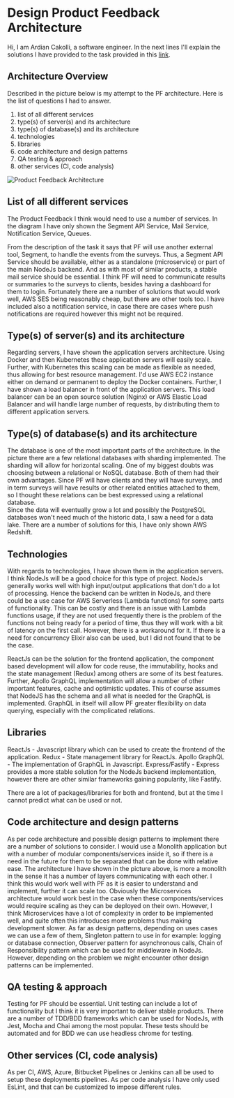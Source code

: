 # Design Product Feedback Architecture

Hi, I am Ardian Cakolli, a software engineer. In the next lines I'll explain the solutions I have provided to the task provided in this [link](https://www.notion.so/Design-Product-Feedback-architecture-b5eff97ff2ac479cacc337103804ee13#da6527627865478d9762f9c32a9bbe99).

## Architecture Overview

Described in the picture below is my attempt to the PF architecture. Here is the list of questions I had to answer.

1. list of all different services
2. type(s) of server(s) and its architecture
3. type(s) of database(s) and its architecture
4. technologies
5. libraries
6. code architecture and design patterns
7. QA testing & approach
8. other services (CI, code analysis)

![Product Feedback Architecture](https://imgur.com/fH97oj8)

## List of all different services

The Product Feedback I think would need to use a number of services. In the diagram I have only shown the Segment API Service, Mail Service, Notification Service, Queues.

From the description of the task it says that PF will use another external tool, Segment, to handle the events from the surveys. Thus, a Segment API Service should be available, either as a standalone (microservice) or part of the main NodeJs backend. And as with most of similar products, a stable mail service should be essential. I think PF will need to communicate results or summaries to the surveys to clients, besides having a dashboard for them to login. Fortunately there are a number of solutions that would work well, AWS SES being reasonably cheap, but there are other tools too. I have included also a notification service, in case there are cases where push notifications are required however this might not be required.

## Type(s) of server(s) and its architecture

Regarding servers, I have shown the application servers architecture. Using Docker and then Kubernetes these application servers will easily scale. Further, with Kubernetes this scaling can be made as flexible as needed, thus allowing for best resource management. I'd use AWS EC2 instance either on demand or permanent to deploy the Docker containers. Further, I have shown a load balancer in front of the application servers. This load balancer can be an open source solution (Nginx) or AWS Elastic Load Balancer and will handle large number of requests, by distributing them to different application servers.

## Type(s) of database(s) and its architecture

The database is one of the most important parts of the architecture. In the picture there are a few relational databases with sharding implemented. The sharding will allow for horizontal scaling. One of my biggest doubts was choosing between a relational or NoSQL database. Both of them had their own advantages. Since PF will have clients and they will have surveys, and in term surveys will have results or other related entities attached to them, so I thought these relations can be best expressed using a relational database.  
Since the data will eventually grow a lot and possibly the PostgreSQL databases won't need much of the historic data, I saw a need for a data lake. There are a number of solutions for this, I have only shown AWS Redshift.

## Technologies

With regards to technologies, I have shown them in the application servers. I think NodeJs will be a good choice for this type of project. NodeJs generally works well with high input/output applications that don't do a lot of processing. Hence the backend can be written in NodeJs, and there could be a use case for AWS Serverless (Lambda functions) for some parts of functionality. This can be costly and there is an issue with Lambda functions usage, if they are not used frequently there is the problem of the functions not being ready for a period of time, thus they will work with a bit of latency on the first call. However, there is a workaround for it.
If there is a need for concurrency Elixir also can be used, but I did not found that to be the case.

ReactJs can be the solution for the frontend application, the component based development will allow for code reuse, the immutability, hooks and the state management (Redux) among others are some of its best features. Further, Apollo GraphQL implementation will allow a number of other important features, cache and optimistic updates. This of course assumes that NodeJS has the schema and all what is needed for the GraphQL is implemented. GraphQL in itself will allow PF greater flexibility on data querying, especially with the complicated relations.

## Libraries

ReactJs - Javascript library which can be used to create the frontend of the application.
Redux - State management library for ReactJs.
Apollo GraphQL - The implementation of GraphQL in Javascript.
Express/Fastify - Express provides a more stable solution for the NodeJs backend implementation, however there are other similar frameworks gaining popularity, like Fastify.

There are a lot of packages/libraries for both and frontend, but at the time I cannot predict what can be used or not.

## Code architecture and design patterns

As per code architecture and possible design patterns to implement there are a number of solutions to consider. I would use a Monolith application but with a number of modular components/services inside it, so if there is a need in the future for them to be separated that can be done with relative ease. The architecture I have shown in the picture above, is more a monolith in the sense it has a number of layers communicating with each other. I think this would work well with PF as it is easier to understand and implement, further it can scale too.
Obviously the Microservices architecture would work best in the case when these components/services would require scaling as they can be deployed on their own. However, I think Microservices have a lot of complexity in order to be implemented well, and quite often this introduces more problems thus making development slower.
As far as design patterns, depending on uses cases we can use a few of them, Singleton pattern to use in for example: logging or database connection, Observer pattern for asynchronous calls, Chain of Responsibility pattern which can be used for middleware in NodeJs. However, depending on the problem we might encounter other design patterns can be implemented.

## QA testing & approach

Testing for PF should be essential. Unit testing can include a lot of functionality but I think it is very important to deliver stable products. There are a number of TDD/BDD frameworks which can be used for NodeJs, with Jest, Mocha and Chai among the most popular. These tests should be automated and for BDD we can use headless chrome for testing.

## Other services (CI, code analysis)

As per CI, AWS, Azure, Bitbucket Pipelines or Jenkins can all be used to setup these deployments pipelines. As per code analysis I have only used EsLint, and that can be customized to impose different rules.
